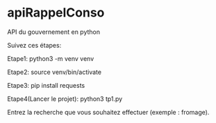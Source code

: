 # apiRappelConso
API du gouvernement en python

Suivez ces étapes:

Etape1:
    python3 -m venv venv

Etape2:
    source venv/bin/activate

Etape3:
    pip install requests


Etape4(Lancer le projet):
    python3 tp1.py

Entrez la recherche que vous souhaitez effectuer (exemple : fromage).
